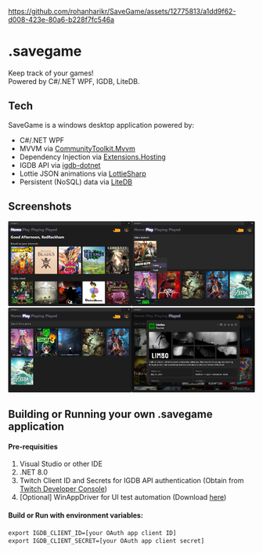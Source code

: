 https://github.com/rohanharikr/SaveGame/assets/12775813/a1dd9f62-d008-423e-80a6-b228f7fc546a

# .savegame

Keep track of your games!  
Powered by C#/.NET WPF, IGDB, LiteDB.

## Tech

SaveGame is a windows desktop application powered by:
- C#/.NET WPF
- MVVM via [CommunityToolkit.Mvvm](https://www.nuget.org/packages/CommunityToolkit.Mvvm)
- Dependency Injection via [Extensions.Hosting](https://www.nuget.org/packages/Microsoft.Extensions.Hosting)
- IGDB API via [igdb-dotnet](https://github.com/kamranayub/igdb-dotnet)
- Lottie JSON animations via [LottieSharp](https://github.com/quicoli/LottieSharp)
- Persistent (NoSQL) data via [LiteDB](https://www.litedb.org/)

## Screenshots

<img src="./README/HomeView.png" width="50%"/><img src="./README/Search.png" width="50%"/>
<img src="./README/PlayView.png" width="50%"/><img src="./README/DetailModal.png" width="50%"/>

## Building or Running your own .savegame application

#### Pre-requisities
1. Visual Studio or other IDE
1. .NET 8.0
1. Twitch Client ID and Secrets for IGDB API authentication (Obtain from [Twitch Developer Console](https://dev.twitch.tv/console/apps))
1. [Optional] WinAppDriver for UI test automation (Download [here](https://github.com/microsoft/WinAppDriver?tab=readme-ov-file#install--run-winappdriver))

#### Build or Run with environment variables:
```shell
export IGDB_CLIENT_ID=[your OAuth app client ID]
export IGDB_CLIENT_SECRET=[your OAuth app client secret]
```
